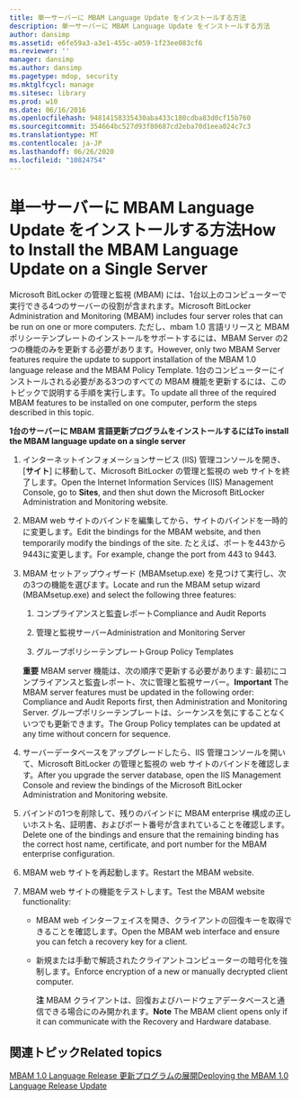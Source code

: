 ```yaml
---
title: 単一サーバーに MBAM Language Update をインストールする方法
description: 単一サーバーに MBAM Language Update をインストールする方法
author: dansimp
ms.assetid: e6fe59a3-a3e1-455c-a059-1f23ee083cf6
ms.reviewer: ''
manager: dansimp
ms.author: dansimp
ms.pagetype: mdop, security
ms.mktglfcycl: manage
ms.sitesec: library
ms.prod: w10
ms.date: 06/16/2016
ms.openlocfilehash: 94814158335430aba433c180cdba83d0cf15b760
ms.sourcegitcommit: 354664bc527d93f80687cd2eba70d1eea024c7c3
ms.translationtype: MT
ms.contentlocale: ja-JP
ms.lasthandoff: 06/26/2020
ms.locfileid: "10824754"
---
```

# <span data-ttu-id="9f47f-103">単一サーバーに MBAM Language Update をインストールする方法</span><span class="sxs-lookup"><span data-stu-id="9f47f-103">How to Install the MBAM Language Update on a Single Server</span></span>


<span data-ttu-id="9f47f-104">Microsoft BitLocker の管理と監視 (MBAM) には、1台以上のコンピューターで実行できる4つのサーバーの役割が含まれます。</span><span class="sxs-lookup"><span data-stu-id="9f47f-104">Microsoft BitLocker Administration and Monitoring (MBAM) includes four server roles that can be run on one or more computers.</span></span> <span data-ttu-id="9f47f-105">ただし、mbam 1.0 言語リリースと MBAM ポリシーテンプレートのインストールをサポートするには、MBAM Server の2つの機能のみを更新する必要があります。</span><span class="sxs-lookup"><span data-stu-id="9f47f-105">However, only two MBAM Server features require the update to support installation of the MBAM 1.0 language release and the MBAM Policy Template.</span></span> <span data-ttu-id="9f47f-106">1台のコンピューターにインストールされる必要がある3つのすべての MBAM 機能を更新するには、このトピックで説明する手順を実行します。</span><span class="sxs-lookup"><span data-stu-id="9f47f-106">To update all three of the required MBAM features to be installed on one computer, perform the steps described in this topic.</span></span>

**<span data-ttu-id="9f47f-107">1台のサーバーに MBAM 言語更新プログラムをインストールするには</span><span class="sxs-lookup"><span data-stu-id="9f47f-107">To install the MBAM language update on a single server</span></span>**

1.  <span data-ttu-id="9f47f-108">インターネットインフォメーションサービス (IIS) 管理コンソールを開き、[**サイト**] に移動して、Microsoft BitLocker の管理と監視の web サイトを終了します。</span><span class="sxs-lookup"><span data-stu-id="9f47f-108">Open the Internet Information Services (IIS) Management Console, go to **Sites**, and then shut down the Microsoft BitLocker Administration and Monitoring website.</span></span>

2.  <span data-ttu-id="9f47f-109">MBAM web サイトのバインドを編集してから、サイトのバインドを一時的に変更します。</span><span class="sxs-lookup"><span data-stu-id="9f47f-109">Edit the bindings for the MBAM website, and then temporarily modify the bindings of the site.</span></span> <span data-ttu-id="9f47f-110">たとえば、ポートを443から9443に変更します。</span><span class="sxs-lookup"><span data-stu-id="9f47f-110">For example, change the port from 443 to 9443.</span></span>

3.  <span data-ttu-id="9f47f-111">MBAM セットアップウィザード (MBAMsetup.exe) を見つけて実行し、次の3つの機能を選びます。</span><span class="sxs-lookup"><span data-stu-id="9f47f-111">Locate and run the MBAM setup wizard (MBAMsetup.exe) and select the following three features:</span></span>

    1.  <span data-ttu-id="9f47f-112">コンプライアンスと監査レポート</span><span class="sxs-lookup"><span data-stu-id="9f47f-112">Compliance and Audit Reports</span></span>

    2.  <span data-ttu-id="9f47f-113">管理と監視サーバー</span><span class="sxs-lookup"><span data-stu-id="9f47f-113">Administration and Monitoring Server</span></span>

    3.  <span data-ttu-id="9f47f-114">グループポリシーテンプレート</span><span class="sxs-lookup"><span data-stu-id="9f47f-114">Group Policy Templates</span></span>

    <span data-ttu-id="9f47f-115">**重要** MBAM server 機能は、次の順序で更新する必要があります: 最初にコンプライアンスと監査レポート、次に管理と監視サーバー。</span><span class="sxs-lookup"><span data-stu-id="9f47f-115">**Important** The MBAM server features must be updated in the following order: Compliance and Audit Reports first, then Administration and Monitoring Server.</span></span> <span data-ttu-id="9f47f-116">グループポリシーテンプレートは、シーケンスを気にすることなくいつでも更新できます。</span><span class="sxs-lookup"><span data-stu-id="9f47f-116">The Group Policy templates can be updated at any time without concern for sequence.</span></span>

     

4.  <span data-ttu-id="9f47f-117">サーバーデータベースをアップグレードしたら、IIS 管理コンソールを開いて、Microsoft BitLocker の管理と監視の web サイトのバインドを確認します。</span><span class="sxs-lookup"><span data-stu-id="9f47f-117">After you upgrade the server database, open the IIS Management Console and review the bindings of the Microsoft BitLocker Administration and Monitoring website.</span></span>

5.  <span data-ttu-id="9f47f-118">バインドの1つを削除して、残りのバインドに MBAM enterprise 構成の正しいホスト名、証明書、およびポート番号が含まれていることを確認します。</span><span class="sxs-lookup"><span data-stu-id="9f47f-118">Delete one of the bindings and ensure that the remaining binding has the correct host name, certificate, and port number for the MBAM enterprise configuration.</span></span>

6.  <span data-ttu-id="9f47f-119">MBAM web サイトを再起動します。</span><span class="sxs-lookup"><span data-stu-id="9f47f-119">Restart the MBAM website.</span></span>

7.  <span data-ttu-id="9f47f-120">MBAM web サイトの機能をテストします。</span><span class="sxs-lookup"><span data-stu-id="9f47f-120">Test the MBAM website functionality:</span></span>

    -   <span data-ttu-id="9f47f-121">MBAM web インターフェイスを開き、クライアントの回復キーを取得できることを確認します。</span><span class="sxs-lookup"><span data-stu-id="9f47f-121">Open the MBAM web interface and ensure you can fetch a recovery key for a client.</span></span>

    -   <span data-ttu-id="9f47f-122">新規または手動で解読されたクライアントコンピューターの暗号化を強制します。</span><span class="sxs-lookup"><span data-stu-id="9f47f-122">Enforce encryption of a new or manually decrypted client computer.</span></span>

        <span data-ttu-id="9f47f-123">**注** MBAM クライアントは、回復およびハードウェアデータベースと通信できる場合にのみ開かれます。</span><span class="sxs-lookup"><span data-stu-id="9f47f-123">**Note** The MBAM client opens only if it can communicate with the Recovery and Hardware database.</span></span>

         

## <span data-ttu-id="9f47f-124">関連トピック</span><span class="sxs-lookup"><span data-stu-id="9f47f-124">Related topics</span></span>


[<span data-ttu-id="9f47f-125">MBAM 1.0 Language Release 更新プログラムの展開</span><span class="sxs-lookup"><span data-stu-id="9f47f-125">Deploying the MBAM 1.0 Language Release Update</span></span>](deploying-the-mbam-10-language-release-update.md)

 

 





